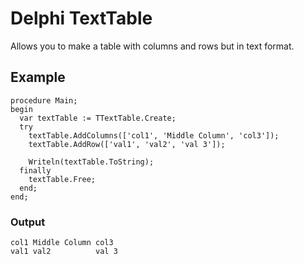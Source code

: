 # Delphi TextTable
 Allows you to make a table with columns and rows but in text format.

## Example

```delphi
procedure Main;
begin
  var textTable := TTextTable.Create;
  try
    textTable.AddColumns(['col1', 'Middle Column', 'col3']);
    textTable.AddRow(['val1', 'val2', 'val 3']);

    Writeln(textTable.ToString);
  finally
    textTable.Free;
  end;
end;
```

### Output

```delphi
col1 Middle Column col3
val1 val2          val 3
```
